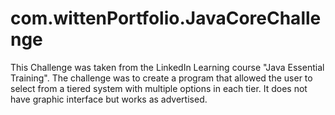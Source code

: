 # com.wittenPortfolio.JavaCoreChallenge

This Challenge was taken from the LinkedIn Learning course "Java Essential Training".  The challenge was to create a program that allowed the user to select from a tiered system with multiple options in each tier.  It does not have graphic interface but works as advertised.
